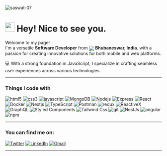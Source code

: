 <!--
**antonkomarev/antonkomarev** is a ✨ _special_ ✨ repository because its `README.md` (this file) appears on your GitHub profile.

Here are some ideas to get you started:

- 🔭 I’m currently working on ...
- 🌱 I’m currently learning ...
- 👯 I’m looking to collaborate on ...
- 🤔 I’m looking for help with ...
- 💬 Ask me about ...
- 📫 How to reach me: ...
- 😄 Pronouns: ...
- ⚡ Fun fact: ...
-->

<tr>
<p align="top"> <img src="https://komarev.com/ghpvc/?username=saswat-07&label=Profile%20views&color=36363b&style=flat" alt="saswat-07" /></p>
</tr>
<h1><img src="https://emojis.slackmojis.com/emojis/images/1531849430/4246/blob-sunglasses.gif?1531849430" width="30"/> Hey! Nice to see you.</h1>

Welcome to my page! </br> I'm a versatile **Software Developer** from <img src="https://img.icons8.com/?size=20&id=esGVrxg9VCJ1&format=png&color=000000" align="center"/>  <b>Bhubaneswar, India</b>. 
with a passion for creating innovative solutions for both mobile and web platforms.

💻 With a strong foundation in JavaScript, I specialize in crafting seamless user experiences across various technologies.

---
<h3>Things I code with</h3>
<p>
  <img alt="html5" src="https://img.shields.io/badge/-HTML5-E34F26?style=flat-square&logo=html5&logoColor=white" />
  <img alt="css3" src="https://img.shields.io/badge/-CSS3-1572B6?style=flat-square&logo=css3&logoColor=white" />
  <img alt="javascript" src="https://img.shields.io/badge/-JavaScript-F7DF1E?style=flat-square&logo=javascript&logoColor=black" />
  <img alt="MongoDB" src="https://img.shields.io/badge/-MongoDB-13aa52?style=flat-square&logo=mongodb&logoColor=white" />
  <img alt="Nodejs" src="https://img.shields.io/badge/-Node.js-43853d?style=flat-square&logo=Node.js&logoColor=white" />
  <img alt="Express" src="https://img.shields.io/badge/-Express.js-000000?style=flat-square&logo=express&logoColor=white" />
  <img alt="React" src="https://img.shields.io/badge/-React-45b8d8?style=flat-square&logo=react&logoColor=white" />
  <img alt="Docker" src="https://img.shields.io/badge/-Docker-46a2f1?style=flat-square&logo=docker&logoColor=white" />
  <img alt="Nextjs" src="https://img.shields.io/badge/-Next.js-000000?style=flat-square&logo=next.js&logoColor=white"/>
  <img alt="TypeScript" src="https://img.shields.io/badge/-TypeScript-007ACC?style=flat-square&logo=typescript&logoColor=white" />
  <img alt="Postman" src="https://img.shields.io/badge/Postman-FF6C37?style=flat-square&logo=postman&logoColor=white" />
  <img alt="redux" src="https://img.shields.io/badge/-Redux-764ABC?style=flat-square&logo=redux&logoColor=white" />
  <img alt="ReactiveX" src="https://img.shields.io/badge/-RxJs-B7178C?style=flat-square&logo=reactivex&logoColor=white" />
  <img alt="GraphQL" src="https://img.shields.io/badge/-GraphQL-E10098?style=flat-square&logo=graphql&logoColor=white" />
 
  <img alt="Styled Components" src="https://img.shields.io/badge/-Styled_Components-db7092?style=flat-square&logo=styled-components&logoColor=white" />
  <img alt="Tailwind Css" src="https://img.shields.io/badge/tailwindcss-%230F172A.svg?style=flat-square&logo=tailwind-css&logoColor=#38BDF8" />
  <img alt="git" src="https://img.shields.io/badge/-Git-F05032?style=flat-square&logo=git&logoColor=white" />
  <img alt="NestJs" src="https://img.shields.io/badge/-NestJs-ea2845?style=flat-square&logo=nestjs&logoColor=white" />
  <img alt="angular" src="https://img.shields.io/badge/-Angular-DD0031?style=flat-square&logo=angular&logoColor=white" />
  <img alt="npm" src="https://img.shields.io/badge/-NPM-CB3837?style=flat-square&logo=npm&logoColor=white" />
</p>

---
<h3>You can find me on:</h3>
<p><a href="https://x.com/UpadhyayaSaswat?t=1glPWFIRXY_cVaHX_uhLCQ&s=08" target="_blank"><img alt="Twitter" src="https://img.shields.io/badge/Twitter-%23000000.svg?&style=for-the-badge&logo=X&logoColor=white" /></a>  <a href="https://www.linkedin.com/in/saswat-upadhyaya-87b11920a/" target="_blank"><img alt="LinkedIn" src="https://img.shields.io/badge/linkedin-%230077B5.svg?&style=for-the-badge&logo=linkedin&logoColor=white" /></a>
 <a href="mailto:saswatu.official@gmail.com" target="_blank"><img alt="Gmail" src="https://img.shields.io/badge/-Gmail-D14836?style=for-the-badge&logo=gmail&logoColor=white" /></a>
</p>

<!-- [![Gmail](https://img.shields.io/badge/-Gmail-D14836?style=for-the-badge&logo=gmail&logoColor=white)](mailto:saswatu.official@gmail.com) -->

---